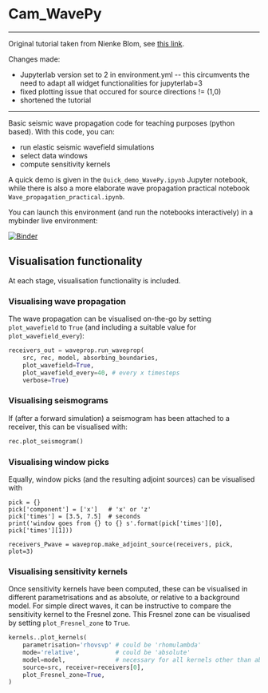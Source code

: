 # Cam_WavePy

--------------------------------

Original tutorial taken from Nienke Blom, see [this link](https://github.com/Phlos/WavePy).

Changes made:
- Jupyterlab version set to 2 in environment.yml -- this circumvents the need to adapt all widget functionalities for jupyterlab=3
- fixed plotting issue that occured for source directions != (1,0)
- shortened the tutorial 
--------------------------------

Basic seismic wave propagation code for teaching purposes (python based). With this code, you can:

* run elastic seismic wavefield simulations
* select data windows
* compute sensitivity kernels

A quick demo is given in the `Quick_demo_WavePy.ipynb` Jupyter notebook, while there is also a more elaborate wave propagation practical notebook `Wave_propagation_practical.ipynb`. 

You can launch this environment (and run the notebooks interactively) in a mybinder live environment:

[![Binder](https://gesis.mybinder.org/badge_logo.svg)](https://gesis.mybinder.org/v2/gh/willpizii/Cam_WavePy/HEAD)

## Visualisation functionality
At each stage, visualisation functionality is included. 

### Visualising wave propagation
The wave propagation can be visualised on-the-go by setting `plot_wavefield` to `True` (and including a suitable value for `plot_wavefield_every`):
```python
receivers_out = waveprop.run_waveprop(
    src, rec, model, absorbing_boundaries, 
    plot_wavefield=True, 
    plot_wavefield_every=40, # every x timesteps
    verbose=True)
```

### Visualising seismograms
If (after a forward simulation) a seismogram has been attached to a receiver, this can be visualised with:
```python
rec.plot_seismogram()
```

### Visualising window picks
Equally, window picks (and the resulting adjoint sources) can be visualised with
```pytho
pick = {}
pick['component'] = ['x']   # 'x' or 'z'
pick['times'] = [3.5, 7.5]  # seconds
print('window goes from {} to {} s'.format(pick['times'][0], pick['times'][1]))

receivers_Pwave = waveprop.make_adjoint_source(receivers, pick, plot=3)
```

### Visualising sensitivity kernels
Once sensitivity kernels have been computed, these can be visualised in different parametrisations and as absolute, or relative to a background model. For simple direct waves, it can be instructive to compare the sensitivity kernel to the Fresnel zone. This Fresnel zone can be visualised by setting `plot_Fresnel_zone` to `True`.
```python
kernels..plot_kernels(
    parametrisation='rhovsvp' # could be 'rhomulambda'
    mode='relative',          # could be 'absolute'
    model=model,              # necessary for all kernels other than absolute rhomulambda
    source=src, receiver=receivers[0], 
    plot_Fresnel_zone=True,
)
